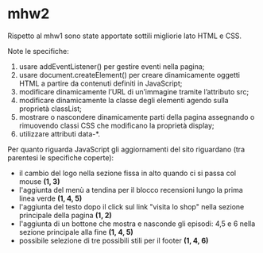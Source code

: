 # mhw2
Rispetto al mhw1 sono state apportate sottili migliorie lato HTML e CSS. 

Note le specifiche: 
1. usare addEventListener() per gestire eventi nella pagina;
2. usare document.createElement() per creare dinamicamente oggetti HTML a partire da contenuti definiti in JavaScript;
3. modificare dinamicamente l’URL di un’immagine tramite l’attributo src;
4. modificare dinamicamente la classe degli elementi agendo sulla proprietà classList;
5. mostrare o nascondere dinamicamente parti della pagina assegnando o rimuovendo classi CSS che modificano la proprietà display;
6. utilizzare attributi data-*.

Per quanto riguarda JavaScript gli aggiornamenti del sito riguardano (tra parentesi le specifiche coperte):
- il cambio del logo nella sezione fissa in alto quando ci si passa col mouse **(1, 3)**
- l'aggiunta del menù a tendina per il blocco recensioni lungo la prima linea verde **(1, 4, 5)**
- l'aggiunta del testo dopo il click sul link "visita lo shop" nella sezione principale della pagina **(1, 2)**
- l'aggiunta di un bottone che mostra e nasconde gli episodi: 4,5 e 6 nella sezione principale alla fine **(1, 4, 5)**
- possibile selezione di tre possibili stili per il footer **(1, 4, 6)**
